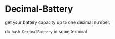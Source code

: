 # Decimal-Battery
get your battery capacity up to one decimal number.

do `bash DecimalBattery` in some terminal
